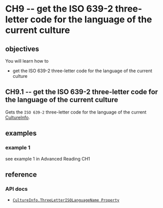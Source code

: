# CH9 -- get the ISO 639-2 three-letter code for the language of the current culture
## objectives
You will learn how to

+ get the ISO 639-2 three-letter code for the language of the current culture

## CH9.1 -- get the ISO 639-2 three-letter code for the language of the current culture
Gets the `ISO 639-2` three-letter code for the language of the current [CultureInfo](https://learn.microsoft.com/en-us/dotnet/api/system.globalization.cultureinfo?view=net-8.0).

## examples
### example 1
see example 1 in Advanced Reading CH1

## reference
### API docs
+ [`CultureInfo.ThreeLetterISOLanguageName Property`](https://learn.microsoft.com/en-us/dotnet/api/system.globalization.cultureinfo.threeletterisolanguagename?view=net-8.0)